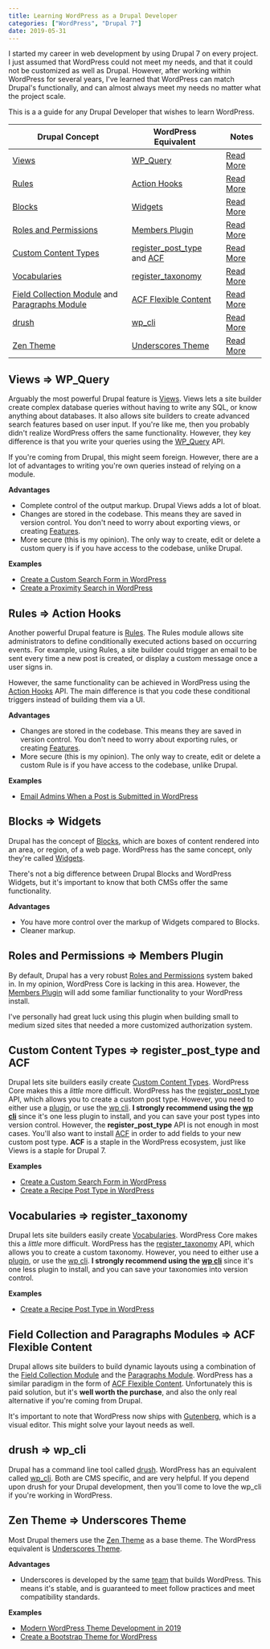 ```yaml
---
title: Learning WordPress as a Drupal Developer
categories: ["WordPress", "Drupal 7"]
date: 2019-05-31
---
```


I started my career in web development by using Drupal 7 on every project. I just assumed that WordPress could not meet my needs, and that it could not be customized as well as Drupal. However, after working within WordPress for several years, I've learned that WordPress can match Drupal's functionally, and can almost always meet my needs no matter what the project scale.

This is a a guide for any Drupal Developer that wishes to learn WordPress.

| Drupal Concept                                                                                                                                | WordPress Equivalent                                                                                                                           | Notes                                                                  |
| --------------------------------------------------------------------------------------------------------------------------------------------- | ---------------------------------------------------------------------------------------------------------------------------------------------- | ---------------------------------------------------------------------- |
| [Views](https://www.drupal.org/project/views)                                                                                                 | [WP_Query](https://developer.wordpress.org/reference/classes/wp_query/)                                                                        | [Read More](#views_wp_query)                                           |
| [Rules](https://www.drupal.org/project/rules)                                                                                                 | [Action Hooks](https://codex.wordpress.org/Plugin_API/Action_Reference)                                                                        | [Read More](#rules_action_hooks)                                       |
| [Blocks](https://www.drupal.org/docs/8/core/modules/block/overview)                                                                           | [Widgets](https://wordpress.org/support/article/wordpress-widgets/)                                                                            | [Read More](#blocks_widgets)                                           |
| [Roles and Permissions](https://www.drupal.org/docs/7/managing-users/user-roles)                                                              | [Members Plugin](https://wordpress.org/plugins/members/)                                                                                       | [Read More](#roles_permissions_members_plugin)                         |
| [Custom Content Types](https://www.drupal.org/docs/7/nodes-content-types-and-fields/create-a-custom-content-type)                             | [register_post_type](https://developer.wordpress.org/reference/functions/register_post_type/) and [ACF](https://www.advancedcustomfields.com/) | [Read More](#custom_post_types_register_post_type_acf)                 |
| [Vocabularies](https://www.drupal.org/docs/7/organizing-content-with-taxonomies/create-a-vocabulary)                                          | [register_taxonomy](https://codex.wordpress.org/Function_Reference/register_taxonomy)                                                          | [Read More](#vocabularies_register_taxonomy)                           |
| [Field Collection Module](https://www.drupal.org/project/field_collection) and [Paragraphs Module](https://www.drupal.org/project/paragraphs) | [ACF Flexible Content](https://www.advancedcustomfields.com/resources/flexible-content/)                                                       | [Read More](#field-collection-paragraphs-modules-acf-flexible-content) |
| [drush](https://www.drush.org/)                                                                                                               | [wp_cli](https://wp-cli.org/)                                                                                                                  | [Read More](#drush_wp_cli)                                             |
| [Zen Theme](https://www.drupal.org/project/zen)                                                                                               | [Underscores Theme](https://underscores.me/)                                                                                                   | [Read More](#zen_underscores)                                          |

<a name="views_wp_query"></a>

## Views => WP_Query

Arguably the most powerful Drupal feature is [Views](https://www.drupal.org/project/views). Views lets a site builder create complex database queries without having to write any SQL, or know anything about databases. It also allows site builders to create advanced search features based on user input. If you're like me, then you probably didn't realize WordPress offers the same functionality. However, they key difference is that you write your queries using the [WP_Query](https://developer.wordpress.org/reference/classes/wp_query/) API.

If you're coming from Drupal, this might seem foreign. However, there are a lot of advantages to writing you're own queries instead of relying on a module.

**Advantages**

- Complete control of the output markup. Drupal Views adds a lot of bloat.
- Changes are stored in the codebase. This means they are saved in version control. You don't need to worry about exporting views, or creating [Features](https://www.drupal.org/project/features).
- More secure (this is my opinion). The only way to create, edit or delete a custom query is if you have access to the codebase, unlike Drupal.

**Examples**

- [Create a Custom Search Form in WordPress](/blog/create-a-custom-search-form-in-wordpress/)
- [Create a Proximity Search in WordPress](/blog/create-a-proximity-search-in-wordpress/)

<a name="rules_action_hooks"></a>

## Rules => Action Hooks

Another powerful Drupal feature is [Rules](https://www.drupal.org/project/rules). The Rules module allows site administrators to define conditionally executed actions based on occurring events. For example, using Rules, a site builder could trigger an email to be sent every time a new post is created, or display a custom message once a user signs in.

However, the same functionality can be achieved in WordPress using the [Action Hooks](https://codex.wordpress.org/Plugin_API/Action_Reference) API. The main difference is that you code these conditional triggers instead of building them via a UI.

**Advantages**

- Changes are stored in the codebase. This means they are saved in version control. You don't need to worry about exporting rules, or creating [Features](https://www.drupal.org/project/features).
- More secure (this is my opinion). The only way to create, edit or delete a custom Rule is if you have access to the codebase, unlike Drupal.

**Examples**

- [Email Admins When a Post is Submitted in WordPress](/blog/wordpress-acf-front-end-form-tutorial/#alert-admins-when-a-new-recipe-has-been-submitted)

<a name="blocks_widgets"></a>

## Blocks => Widgets

Drupal has the concept of [Blocks](https://www.drupal.org/docs/8/core/modules/block/overview), which are boxes of content rendered into an area, or region, of a web page. WordPress has the same concept, only they're called [Widgets](https://wordpress.org/support/article/wordpress-widgets/).

There's not a big difference between Drupal Blocks and WordPress Widgets, but it's important to know that both CMSs offer the same functionality.

**Advantages**

- You have more control over the markup of Widgets compared to Blocks.
- Cleaner markup.

<a name="roles_permissions_members_plugin"></a>

## Roles and Permissions => Members Plugin

By default, Drupal has a very robust [Roles and Permissions](https://www.drupal.org/docs/7/managing-users/user-roles) system baked in. In my opinion, WordPress Core is lacking in this area. However, the [Members Plugin](https://wordpress.org/plugins/members/) will add some familiar functionality to your WordPress install.

I've personally had great luck using this plugin when building small to medium sized sites that needed a more customized authorization system.

<a name="custom_post_types_register_post_type_acf"></a>

## Custom Content Types => register_post_type and ACF

Drupal lets site builders easily create [Custom Content Types](https://www.drupal.org/docs/7/nodes-content-types-and-fields/create-a-custom-content-type). WordPress Core makes this a _little_ more difficult. WordPress has the [register_post_type](https://developer.wordpress.org/reference/functions/register_post_type/) API, which allows you to create a custom post type. However, you need to either use a [plugin](https://wordpress.org/plugins/custom-post-type-ui/), or use the [wp cli](https://developer.wordpress.org/cli/commands/scaffold/post-type/). **I strongly recommend using the [wp cli](https://developer.wordpress.org/cli/commands/scaffold/post-type/)** since it's one less plugin to install, and you can save your post types into version control. However, the **register_post_type** API is not enough in most cases. You'll also want to install [ACF](https://www.advancedcustomfields.com/) in order to add fields to your new custom post type. **ACF** is a staple in the WordPress ecosystem, just like Views is a staple for Drupal 7.

**Examples**

- [Create a Custom Search Form in WordPress](/blog/create-a-custom-search-form-in-wordpress/)
- [Create a Recipe Post Type in WordPress](/blog/wordpress-acf-front-end-form-tutorial/#recipe-custom-post-type)

<a name="vocabularies_register_taxonomy"></a>

## Vocabularies => register_taxonomy

Drupal lets site builders easily create [Vocabularies](https://www.drupal.org/docs/7/organizing-content-with-taxonomies/create-a-vocabulary). WordPress Core makes this a _little_ more difficult. WordPress has the [register_taxonomy](https://codex.wordpress.org/Function_Reference/register_taxonomy) API, which allows you to create a custom taxonomy. However, you need to either use a [plugin](https://wordpress.org/plugins/custom-post-type-ui/), or use the [wp cli](https://developer.wordpress.org/cli/commands/scaffold/taxonomy/). **I strongly recommend using the [wp cli](https://developer.wordpress.org/cli/commands/scaffold/taxonomy/)** since it's one less plugin to install, and you can save your taxonomies into version control.

**Examples**

- [Create a Recipe Post Type in WordPress](/blog/wordpress-acf-front-end-form-tutorial/#recipe-custom-taxonomy)

<a name="field-collection-paragraphs-modules-acf-flexible-content"></a>

## Field Collection and Paragraphs Modules => ACF Flexible Content

Drupal allows site builders to build dynamic layouts using a combination of the [Field Collection Module](https://www.drupal.org/project/field_collection) and the [Paragraphs Module](https://www.drupal.org/project/paragraphs). WordPress has a similar paradigm in the form of [ACF Flexible Content](https://www.advancedcustomfields.com/resources/flexible-content/). Unfortunately this is paid solution, but it's **well worth the purchase**, and also the only real alternative if you're coming from Drupal.

It's important to note that WordPress now ships with [Gutenberg](https://wordpress.org/gutenberg/), which is a visual editor. This might solve your layout needs as well.

<a name="drush_wp_cli"></a>

## drush => wp_cli

Drupal has a command line tool called [drush](https://www.drush.org/). WordPress has an equivalent called [wp_cli](https://wp-cli.org/). Both are CMS specific, and are very helpful. If you depend upon drush for your Drupal development, then you'll come to love the wp_cli if you're working in WordPress.

<a name="zen_underscores"></a>

## Zen Theme => Underscores Theme

Most Drupal themers use the [Zen Theme](https://www.drupal.org/project/zen) as a base theme. The WordPress equivalent is [Underscores Theme](https://underscores.me/).

**Advantages**

- Underscores is developed by the same [team](https://automattic.com/) that builds WordPress. This means it's stable, and is guaranteed to meet follow practices and meet compatibility standards.

**Examples**

- [Modern WordPress Theme Development in 2019](/blog/modern-wordpress-theme-development-2019/)
- [Create a Bootstrap Theme for WordPress](/blog/create-a-bootstrap-theme-for-wordpress/)
